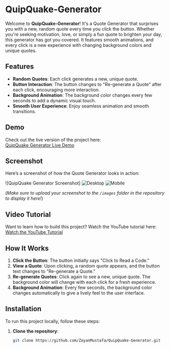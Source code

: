# QuipQuake-Generator

Welcome to **QuipQuake-Generator**!  It's a Quote Generator that surprises you with a new, random quote every time you click the button. Whether you're seeking motivation, love, or simply a fun quote to brighten your day, this generator has got you covered. It features smooth animations, and every click is a new experience with changing background colors and unique quotes.

## Features

- **Random Quotes**: Each click generates a new, unique quote.
- **Button Interaction**: The button changes to "Re-generate a Quote" after each click, encouraging more interaction.
- **Background Animation**: The background color changes every few seconds to add a dynamic visual touch.
- **Smooth User Experience**: Enjoy seamless animation and smooth transitions.

## Demo

Check out the live version of the project here:  
[QuipQuake Generator Live Demo](https://zayanmustafa.github.io/QuipQuake-Generator/)

## Screenshot

Here’s a screenshot of how the Quote Generator looks in action:

![QuipQuake Generator Screenshot] ![Desktop](https://github.com/user-attachments/assets/3bbbda64-c34c-439d-a346-23506505841a) ![Mobile](https://github.com/user-attachments/assets/de620f60-ed0e-406b-898e-be7549075400)

(*Make sure to upload your screenshot to the `/images` folder in the repository to display it here!*)

## Video Tutorial

Want to learn how to build this project? Watch the YouTube tutorial here:  
[Watch the YouTube Tutorial](https://youtu.be/oreR_SIfj28?si=FX4gcg798UiWuw86)

## How It Works

1. **Click the Button**: The button initially says "Click to Read a Code."
2. **View a Quote**: Upon clicking, a random quote appears, and the button text changes to "Re-generate a Quote."
3. **Re-generate Quotes**: Click again to see a new, unique quote. The background color will change with each click for a fresh experience.
4. **Background Animation**: Every few seconds, the background color changes automatically to give a lively feel to the user interface.

## Installation

To run this project locally, follow these steps:

1. **Clone the repository**:
   ```bash
   git clone https://github.com/ZayanMustafa/QuipQuake-Generator.git
